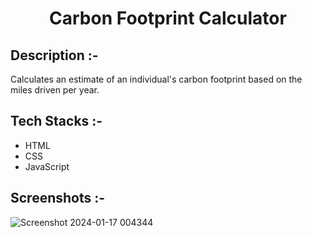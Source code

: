 # <p align="center">Carbon Footprint Calculator</p>

## Description :-

 Calculates an estimate of an individual's carbon footprint based on the miles driven per year.

## Tech Stacks :-

- HTML
- CSS
- JavaScript

## Screenshots :-

![Screenshot 2024-01-17 004344](https://github.com/Rakesh9100/CalcDiverse/assets/141642724/5df82cf6-1fb3-48f7-820a-34a43f491779)